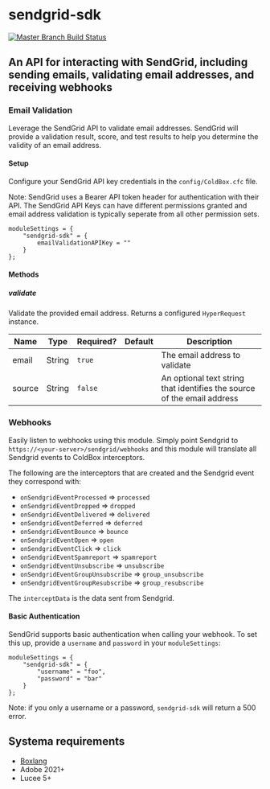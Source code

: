 # sendgrid-sdk

[![Master Branch Build Status](https://img.shields.io/travis/coldbox-modules/sendgrid-sdk/master.svg?style=flat-square&label=master)](https://travis-ci.org/coldbox-modules/sendgrid-sdk)

## An API for interacting with SendGrid, including sending emails, validating email addresses, and receiving webhooks

### Email Validation

Leverage the SendGrid API to validate email addresses.  SendGrid will provide
a validation result, score, and test results to help you determine the validity
of an email address.

#### Setup

Configure your SendGrid API key credentials in the `config/ColdBox.cfc` file.

Note: SendGrid uses a Bearer API token header for authentication with their API.
The SendGrid API Keys can have different permissions granted and email address
validation is typically seperate from all other permission sets.


```
moduleSettings = {
    "sendgrid-sdk" = {
        emailValidationAPIKey = ""
    }
};
```

#### Methods

##### validate

Validate the provided email address. Returns a configured `HyperRequest` instance.

| Name           | Type          | Required? | Default | Description                                                                      |
| -------------- | ------------- | --------- | ------- | -------------------------------------------------------------------------------- |
| email          | String        | `true`    |         | The email address to validate                                                    |
| source         | String        | `false`   |         | An optional text string that identifies the source of the email address          |



### Webhooks

Easily listen to webhooks using this module. Simply point Sendgrid to
`https://<your-server>/sendgrid/webhooks` and this module will translate all
Sendgrid events to ColdBox interceptors.

The following are the interceptors that are created and the Sendgrid event they
correspond with:

* `onSendgridEventProcessed` => `processed`
* `onSendgridEventDropped` => `dropped`
* `onSendgridEventDelivered` => `delivered`
* `onSendgridEventDeferred` => `deferred`
* `onSendgridEventBounce` => `bounce`
* `onSendgridEventOpen` => `open`
* `onSendgridEventClick` => `click`
* `onSendgridEventSpamreport` => `spamreport`
* `onSendgridEventUnsubscribe` => `unsubscribe`
* `onSendgridEventGroupUnsubscribe` => `group_unsubscribe`
* `onSendgridEventGroupResubscribe` => `group_resubscribe`

The `interceptData` is the data sent from Sendgrid.

#### Basic Authentication

SendGrid supports basic authentication when calling your webhook.
To set this up, provide a `username` and `password` in your `moduleSettings`:

```
moduleSettings = {
    "sendgrid-sdk" = {
        "username" = "foo",
        "password" = "bar"
    }
};
```

Note: if you only a username or a password, `sendgrid-sdk` will return a 500 error.

## Systema requirements

* [Boxlang](https://www.boxlang.io/)
* Adobe 2021+
* Lucee 5+
